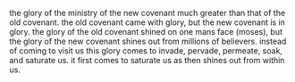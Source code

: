the glory of the ministry of the new
covenant much greater than that of the
old covenant. the old covenant came with
glory, but the new covenant is in glory.
the glory of the old covenant shined on
one mans face (moses), but the glory of
the new covenant shines out from millions
of believers. instead of coming to visit
us this glory comes to invade, pervade,
permeate, soak, and saturate us. it first
comes to saturate us as then shines out
from within us.
